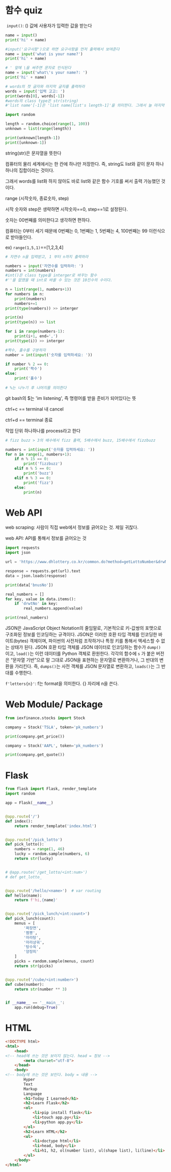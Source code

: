 # 함수 quiz

​	`input()`: () 값에 사용자가 입력한 값을 받는다

````python
name = input()
print('hi' + name)

````

````python
#input('요구사항')으로 하면 요구사항을 먼저 출력해서 보여준다
name = input('what is your name?')
print('hi' + name)

````

````python
# ' 앞에 \을 써주면 문자로 인식된다
name = input('what\'s your name?: ')
print('hi' + name)

````

````python
# words의 첫 글자와 마지막 글자를 출력하라
words = input('입력 고고: ')
print(words[0], words[-1])
#words의 class type은 str(string)
#'list name'[-1]은 'list name[list's length-1]'을 의미한다. 그래서 늘 마지막 list 값을 의미한다

import random

length = random.choice(range(1, 100))
unknown = list(range(length))

print(unknown[length-1])
print([unknown-1])

````



string(str)은 문자열을 뜻한다

컴퓨터의 물리 세계에서는 한 칸에 하나만 저장한다. 즉, string도 list와 같이 문자 하나하나의 집합이라는 것이다.

그래서 words를 list화 하지 않아도 바로 list와 같은 함수 기호를 써서 출력 가능했던 것이다.



range (시작숫자, 종료숫자, step)

시작 숫자와 step은 생략하면 시작숫자==0, step==1로 설정된다.

숫자는 00번째를 의미한다고 생각하면 편하다.

컴퓨터는 0부터 세기 때문에 0번째는 0, 1번째는 1, 5번째는 4, 100번째는 99 이런식으로 받아들인다.

ex) `range(1,5,1)`==[1,2,3,4]

````python
# 자연수 n을 입력받고, 1 부터 n까지 출력하라

numbers = input('자연수를 입력하라: ')
numbers = int(numbers)
#int()은 class type을 interger로 바꾸는 함수
#''을 없앴을 때 int로 바꿀 수 있는 것은 10진수의 수이다.

n = list(range(1, numbers+1))
for numbers in n:
    print(numbers)
    numbers+=1
print(type(numbers)) >> interger

print(n)
print(type(n)) >> list

for i in range(numbers-1):
    print(i+1, end=',')
print(type(i)) >> interger

````

````python
#짝수, 홀수를 구분하자
number = int(input('숫자를 입력하세요: '))

if number % 2 == 0:
    print('짝수')
else:
    print('홀수')
    
# %는 나누기 후 나머지를 의미한다
````



git bash의 $는 'im listening', 즉 명령어를 받을 준비가 되어있다는 뜻

ctrl+c == terminal 내 cancel

ctrl+d == terminal 종료

작업 단위 하나하나를 process라고 한다

````python
# fizz buzz > 3의 배수에서 fizz 출력, 5배수에서 buzz, 15배수에서 fizzbuzz

numbers = int(input('숫자를 입력하세요: '))
for n in range(1, numbers+1):
    if n % 15 == 0:
        print('fizzbuzz')
    elif n % 5 == 0:
        print('buzz')
    elif n % 3 == 0:
        print('fizz')
    else:
        print(n)

````

# Web API

web scraping: 사람이 직접 web에서 정보를 긁어오는 것. 제일 귀찮다.

web API: API를 통해서 정보를 긁어오는 것

````python
import requests
import json

url = 'https://www.dhlottery.co.kr/common.do?method=getLottoNumber&drwNo=866'

response = requests.get(url).text
data = json.loads(response)

print(data['bnusNo'])

real_numbers = []
for key, value in data.items():
    if 'drwtNo' in key:
        real_numbers.append(value)

print(real_numbers)

````

JSON은 JavaScript Object Notation의 줄임말로, 기본적으로 키-값쌍의 포맷으로 구조화된 정보를 인코딩하는 규격이다. JSON은 이러한 호환 타입 객체를 인코딩한 바이트(bytes) 객체이며, 파이썬의 사전처럼 조작하거나 특정 키를 통해서 액세스할 수 없는 상태가 된다. JSON 호환 타입 객체를 JSON 데이터로 인코딩하는 함수가 `dump()` 이고, `load()`는 이런 데이터를 Python 객체로 환원한다. 각각의 함수에 `s` 가 붙은 버전은 “문자열 기반”으로 말 그대로 JSON을 표현하는 문자열로 변환하거나, 그 반대의 변환을 가리킨다. 즉, `dumps()`는 사전 객체를 JSON 문자열로 변환하고, `loads()`는 그 반대를 수행한다.

`f'letters{n}'`: f는 format을 의미한다. {} 자리에 n을 쓴다.

# Web Module/ Package

````python
from iexfinance.stocks import Stock

company = Stock('TSLA', token='pk_numbers')

print(company.get_price())

company = Stock('AAPL', token='pk_numbers')

print(company.get_quote())
````



# Flask

````python
from flask import Flask, render_template
import random

app = Flask(__name__)


@app.route('/')
def index():
    return render_template('index.html')


@app.route('/pick_lotto')
def pick_lotto():
    numbers = range(1, 46)
    lucky = random.sample(numbers, 6)
    return str(lucky)


# @app.route('/get_lotto/<int:num>')
# def get_lotto_


@app.route('/hello/<name>')  # var routing
def hello(name):
    return f'hi,{name}'


@app.route('/pick_lunch/<int:count>')
def pick_lunch(count):
    menus = [
        '짜장면',
        '짬뽕',
        '마라탕',
        '마라샹궈',
        '탕수육',
        '양장피'
    ]
    picks = random.sample(menus, count)
    return str(picks)


@app.route('/cube/<int:number>')
def cube(number):
    return str(number ** 3)


if __name__ == '__main__':
    app.run(debug=True)

````



# HTML

````html
<!DOCTYPE html>
<html>
    <head>   
<!-- head에 쓰는 것은 보이지 않는다. head = 정보 -->
        <meta charset="utf-8">
    </head>
    <body>
<!-- body에 쓰는 것은 보인다. body = 내용 -->
        Hyper
        Text
        Markup
        Language
        <h1>Today I Learned</h1>
        <h2>Learn Flask</h2>
        <ol>
            <li>pip install flask</li>
            <li>touch app.py</li>
            <li>python app.py</li>
        </ol> 
        <h2>Learn HTML</h2>
        <ul> 
            <li>doctype html</li>
            <li>head, body</li>
            <li>h1, h2, ol(number list), ul(shape list), li(line)</li>
        </ul>    
    </body>
</html>
````

